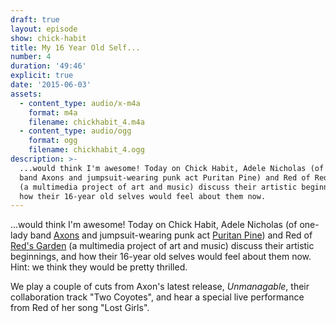 ```yaml
---
draft: true
layout: episode
show: chick-habit
title: My 16 Year Old Self...
number: 4
duration: '49:46'
explicit: true
date: '2015-06-03'
assets:
  - content_type: audio/x-m4a
    format: m4a
    filename: chickhabit_4.m4a
  - content_type: audio/ogg
    format: ogg
    filename: chickhabit_4.ogg
description: >-
  ...would think I'm awesome! Today on Chick Habit, Adele Nicholas (of one-lady
  band Axons and jumpsuit-wearing punk act Puritan Pine) and Red of Red's Garden
  (a multimedia project of art and music) discuss their artistic beginnings, and
  how their 16-year old selves would feel about them now.
---
```

...would think I'm awesome! Today on Chick Habit, Adele Nicholas (of one-lady band [Axons](http://axonsband.com) and jumpsuit-wearing punk act [Puritan Pine](http://puritanpine.com)) and Red of [Red's Garden](http://redsgarden.bandcamp.com) (a multimedia project of art and music) discuss their artistic beginnings, and how their 16-year old selves would feel about them now. Hint: we think they would be pretty thrilled.

We play a couple of cuts from Axon's latest release, *Unmanagable*, their collaboration track "Two Coyotes", and hear a special live performance from Red of her song "Lost Girls".